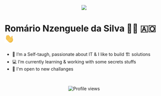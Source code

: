 <p align="center">
	<img src="https://i.imgur.com/bHA8KE7.gif" /> 
</p> 



# Romário Nzenguele da Silva 👨‍💼 🇦🇴  <img src="https://raw.githubusercontent.com/ABSphreak/ABSphreak/master/gifs/Hi.gif" width="30px">  
- 🖤 I’m a Self-taugh, passionate about IT  & I like to build 🏗️  solutions</br> 
- 💻 I’m currently learning & working with some secrets stuffs</br> 
- 🤩 I'm open to new challanges </br></br> 

##
<div align ="Center">
  <img src="https://gpvc.arturio.dev/RomarioNzenguele" alt="Profile views"/>
</div>

<!--- ![ViewCount](https://views.whatilearened.today/views/github/RomarioNzenguele/views.svg) --->


<!---
RomarioNzenguele/RomarioNzenguele is a ✨ special ✨ repository because its `README.md` (this file) appears on your GitHub profile.
You can click the Preview link to take a look at your changes.
--->
